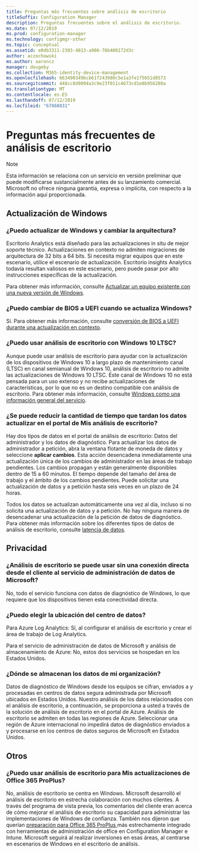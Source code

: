 ```yaml
---
title: Preguntas más frecuentes sobre análisis de escritorio
titleSuffix: Configuration Manager
description: Preguntas frecuentes sobre el análisis de escritorio.
ms.date: 07/12/2019
ms.prod: configuration-manager
ms.technology: configmgr-other
ms.topic: conceptual
ms.assetid: e0db3311-2303-4013-a906-76b408172d3c
author: aczechowski
ms.author: aaroncz
manager: dougeby
ms.collection: M365-identity-device-management
ms.openlocfilehash: 663490349bcb61f243980c5e1a3fe1f5651d8573
ms.sourcegitcommit: 448cc0d9094a3c9e23f011c4673cd1e8b956280a
ms.translationtype: MT
ms.contentlocale: es-ES
ms.lasthandoff: 07/12/2019
ms.locfileid: "67860831"
---
```

# <a name="desktop-analytics-faq"></a>Preguntas más frecuentes de análisis de escritorio

> [!Note]  
> Esta información se relaciona con un servicio en versión preliminar que puede modificarse sustancialmente antes de su lanzamiento comercial. Microsoft no ofrece ninguna garantía, expresa o implícita, con respecto a la información aquí proporcionada.  

## <a name="windows-upgrade"></a>Actualización de Windows

### <a name="can-i-upgrade-windows-and-change-architecture"></a>¿Puedo actualizar de Windows y cambiar la arquitectura?

Escritorio Analytics está diseñado para las actualizaciones in situ de mejor soporte técnico. Actualizaciones en contexto no admiten migraciones de arquitectura de 32 bits a 64 bits. Si necesita migrar equipos que en este escenario, utilice el escenario de actualización. Escritorio insights Analytics todavía resultan valiosos en este escenario, pero puede pasar por alto instrucciones específicas de la actualización.

Para obtener más información, consulte [Actualizar un equipo existente con una nueva versión de Windows](/sccm/osd/deploy-use/refresh-an-existing-computer-with-a-new-version-of-windows).

### <a name="can-i-change-from-bios-to-uefi-when-upgrading-windows"></a>¿Puedo cambiar de BIOS a UEFI cuando se actualiza Windows?

Sí. Para obtener más información, consulte [conversión de BIOS a UEFI durante una actualización en contexto](/sccm/osd/deploy-use/task-sequence-steps-to-manage-bios-to-uefi-conversion#convert-from-bios-to-uefi-during-an-in-place-upgrade).

### <a name="can-i-use-desktop-analytics-with-windows-10-ltsc"></a>¿Puedo usar análisis de escritorio con Windows 10 LTSC?

Aunque puede usar análisis de escritorio para ayudar con la actualización de los dispositivos de Windows 10 a largo plazo de mantenimiento canal (LTSC) en canal semianual de Windows 10, análisis de escritorio no admite las actualizaciones de Windows 10 LTSC. Este canal de Windows 10 no está pensada para un uso extenso y no recibe actualizaciones de características, por lo que no es un destino compatible con análisis de escritorio. Para obtener más información, consulte [Windows como una información general del servicio](https://docs.microsoft.com/windows/deployment/update/waas-overview#long-term-servicing-channel).

### <a name="can-i-reduce-the-amount-of-time-it-takes-for-data-to-refresh-in-my-desktop-analytics-portal"></a>¿Se puede reducir la cantidad de tiempo que tardan los datos actualizar en el portal de Mis análisis de escritorio?

Hay dos tipos de datos en el portal de análisis de escritorio: Datos del administrador y los datos de diagnóstico. Para actualizar los datos de administrador a petición, abra la ventana flotante de moneda de datos y seleccione **aplicar cambios**. Esta acción desencadena inmediatamente una actualización única de los cambios de administrador en las áreas de trabajo pendientes. Los cambios propagan y están generalmente disponibles dentro de 15 a 60 minutos. El tiempo depende del tamaño del área de trabajo y el ámbito de los cambios pendientes. Puede solicitar una actualización de datos y a petición hasta seis veces en un plazo de 24 horas. 

Todos los datos se actualizan automáticamente una vez al día, incluso si no solicita una actualización de datos y a petición. No hay ninguna manera de desencadenar una actualización de la petición de datos de diagnóstico. Para obtener más información sobre los diferentes tipos de datos de análisis de escritorio, consulte [latencia de datos](/sccm/desktop-analytics/troubleshooting#data-latency).

## <a name="privacy"></a>Privacidad

### <a name="can-desktop-analytics-be-used-without-a-direct-client-connection-to-the-microsoft-data-management-service"></a>¿Análisis de escritorio se puede usar sin una conexión directa desde el cliente al servicio de administración de datos de Microsoft?

No, todo el servicio funciona con datos de diagnóstico de Windows, lo que requiere que los dispositivos tienen esta conectividad directa.

### <a name="can-i-choose-the-data-center-location"></a>¿Puedo elegir la ubicación del centro de datos?

Para Azure Log Analytics: Sí, al configurar el análisis de escritorio y crear el área de trabajo de Log Analytics.

Para el servicio de administración de datos de Microsoft y análisis de almacenamiento de Azure: No, estos dos servicios se hospedan en los Estados Unidos.

### <a name="where-is-my-organizations-data-stored"></a>¿Dónde se almacenan los datos de mi organización?

Datos de diagnóstico de Windows desde los equipos se cifran, enviados a y procesadas en centros de datos segura administrada por Microsoft ubicados en Estados Unidos. Nuestro análisis de los datos relacionados con el análisis de escritorio, a continuación, se proporciona a usted a través de la solución de análisis de escritorio en el portal de Azure. Análisis de escritorio se admiten en todas las regiones de Azure. Seleccionar una región de Azure internacional no impedirá datos de diagnóstico enviados a y procesarse en los centros de datos seguros de Microsoft en Estados Unidos.

## <a name="other"></a>Otros

### <a name="can-i-use-desktop-analytics-for-my-office-365-proplus-upgrades"></a>¿Puedo usar análisis de escritorio para Mis actualizaciones de Office 365 ProPlus?

No, análisis de escritorio se centra en Windows. Microsoft desarrolló el análisis de escritorio en estrecha colaboración con muchos clientes. A través del programa de vista previa, los comentarios del cliente eran acerca de cómo mejorar el análisis de escritorio su capacidad para administrar las implementaciones de Windows de confianza. También nos dijeron que querían [preparación para Office 365 ProPlus ](/sccm/sum/deploy-use/office-365-dashboard#bkmk_o365_readiness) más estrechamente integrado con herramientas de administración de office en Configuration Manager e Intune. Microsoft seguirá al realizar inversiones en esas áreas, al centrarse en escenarios de Windows en el escritorio de análisis.

